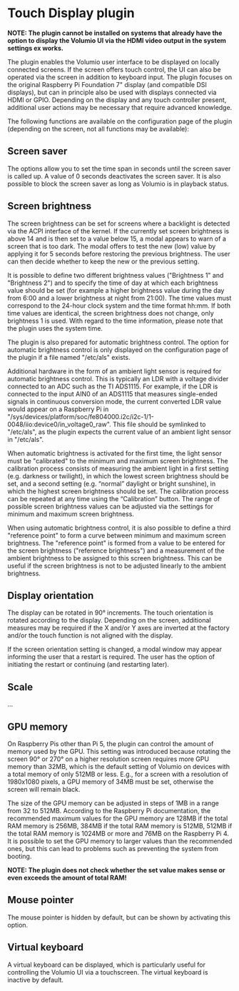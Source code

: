 # Touch Display plugin

**NOTE: The plugin cannot be installed on systems that already have the option to display the Volumio UI via the HDMI video output in the system settings ex works.**

The plugin enables the Volumio user interface to be displayed on locally connected screens. If the screen offers touch control, the UI can also be operated via the screen in addition to keyboard input. The plugin focuses on the original Raspberry Pi Foundation 7" display (and compatible DSI displays), but can in principle also be used with displays connected via HDMI or GPIO. Depending on the display and any touch controller present, additional user actions may be necessary that require advanced knowledge.

The following functions are available on the configuration page of the plugin (depending on the screen, not all functions may be available):

## Screen saver
The options allow you to set the time span in seconds until the screen saver is called up. A value of 0 seconds deactivates the screen saver.
It is also possible to block the screen saver as long as Volumio is in playback status.

## Screen brightness
The screen brightness can be set for screens where a backlight is detected via the ACPI interface of the kernel. If the currently set screen brightness is above 14 and is then set to a value below 15, a modal appears to warn of a screen that is too dark. The modal offers to test the new (low) value by applying it for 5 seconds before restoring the previous brightness. The user can then decide whether to keep the new or the previous setting.

It is possible to define two different brightness values ("Brightness 1" and "Brightness 2") and to specify the time of day at which each brightness value should be set (for example a higher brightness value during the day from 6:00 and a lower brightness at night from 21:00). The time values must correspond to the 24-hour clock system and the time format hh:mm. If both time values are identical, the screen brightness does not change, only brightness 1 is used. With regard to the time information, please note that the plugin uses the system time.

The plugin is also prepared for automatic brightness control. The option for automatic brightness control is only displayed on the configuration page of the plugin if a file named "/etc/als" exists.

Additional hardware in the form of an ambient light sensor is required for automatic brightness control. This is typically an LDR with a voltage divider connected to an ADC such as the TI ADS1115. For example, if the LDR is connected to the input AIN0 of an ADS1115 that measures single-ended signals in continuous conversion mode, the current converted LDR value would appear on a Raspberry Pi in "/sys/devices/platform/soc/fe804000.i2c/i2c-1/1-0048/iio:device0/in_voltage0_raw". This file should be symlinked to "/etc/als", as the plugin expects the current value of an ambient light sensor in "/etc/als".

When automatic brightness is activated for the first time, the light sensor must be "calibrated" to the minimum and maximum screen brightness. The calibration process consists of measuring the ambient light in a first setting (e.g. darkness or twilight), in which the lowest screen brightness should be set, and a second setting (e.g. “normal” daylight or bright sunshine), in which the highest screen brightness should be set. The calibration process can be repeated at any time using the “Calibration” button. The range of possible screen brightness values can be adjusted via the settings for minimum and maximum screen brightness.

When using automatic brightness control, it is also possible to define a third "reference point" to form a curve between minimum and maximum screen brightness. The "reference point" is formed from a value to be entered for the screen brightness ("reference brightness") and a measurement of the ambient brightness to be assigned to this screen brightness. This can be useful if the screen brightness is not to be adjusted linearly to the ambient brightness.

## Display orientation
The display can be rotated in 90° increments. The touch orientation is rotated according to the display. Depending on the screen, additional measures may be required if the X and/or Y axes are inverted at the factory and/or the touch function is not aligned with the display.

If the screen orientation setting is changed, a modal window may appear informing the user that a restart is required. The user has the option of initiating the restart or continuing (and restarting later).

## Scale
...

## GPU memory
On Raspberry Pis other than Pi 5, the plugin can control the amount of memory used by the GPU. This setting was introduced because rotating the screen 90° or 270° on a higher resolution screen requires more GPU memory than 32MB, which is the default setting of Volumio on devices with a total memory of only 512MB or less. E.g., for a screen with a resolution of 1980x1080 pixels, a GPU memory of 34MB must be set, otherwise the screen will remain black.

The size of the GPU memory can be adjusted in steps of 1MB in a range from 32 to 512MB. According to the Raspberry Pi documentation, the recommended maximum values for the GPU memory are 128MB if the total RAM memory is 256MB, 384MB if the total RAM memory is 512MB, 512MB if the total RAM memory is 1024MB or more and 76MB on the Raspberry Pi 4. It is possible to set the GPU memory to larger values than the recommended ones, but this can lead to problems such as preventing the system from booting.

**NOTE: The plugin does not check whether the set value makes sense or even exceeds the amount of total RAM!**

## Mouse pointer
The mouse pointer is hidden by default, but can be shown by activating this option.

## Virtual keyboard
A virtual keyboard can be displayed, which is particularly useful for controlling the Volumio UI via a touchscreen. The virtual keyboard is inactive by default.

